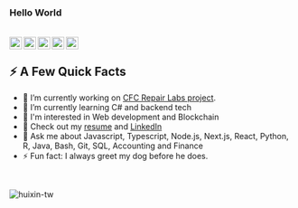 ### Hello World

</br>
<a href="https://linkedin.com/in/hui-xin-yang">
  <img align="left" alt="Huixin Yang LinkedIn" width="22px" src="https://img.icons8.com/nolan/512/linkedin-circled.png"/>
</a> 
<a href="https://huixin-tw.github.io/Resume">
  <img align="left" alt="Huixin Yang Github" width="22px" src="https://img.icons8.com/nolan/512/github.png"/>
</a>  
<a href="https://huixin.notion.site">
  <img align="left" alt="Huixin Yang Notion" width="22px" src="https://img.icons8.com/nolan/512/notion.png"/>
</a> 
<a href="mailto:huixin.yang.tw@gmail.com">
  <img align="left" alt="Huixin Yang Email" width="22px" src="https://img.icons8.com/nolan/512/apple-mail.png"/>
</a> 
<a href="https://portfolio-huixin-tw.vercel.app/">
  <img align="left" alt="Huixin Yang Portfile" width="22px" src="https://img.icons8.com/nolan/512/web.png"/>
</a> 



<!--
**HUIXIN-TW/HUIXIN-TW** is a ✨ _special_ ✨ repository because its `README.md` (this file) appears on your GitHub profile.
-->

</br>

<div>
  <h2>⚡️ A Few Quick Facts</h2>
  <ul>
    <li> 🔭 I’m currently working on <a href="https://github.com/codersforcauses/repair-labs">CFC Repair Labs project</a>.</li>
    <li> 🌱 I’m currently learning C# and backend tech</li>
    <li> 🎯 I'm interested in Web development and Blockchain</li>
    <li> 📝 Check out my <a href="https://huixin-tw.github.io/Resume/">resume</a> and <a href="https://linkedin.com/in/hui-xin-yang">LinkedIn</a></li>
    <li> 💬 Ask me about Javascript, Typescript, Node.js, Next.js, React, Python, R, Java, Bash, Git, SQL, Accounting and Finance</li>
    <li> ⚡ Fun fact: I always greet my dog before he does.</li>
  </ul>
</div>

</br>

<p align="left"> <img src="https://github-readme-stats.vercel.app/api?username=HUIXIN-TW&show_icons=true&theme=transparent" alt="huixin-tw" />

</br>
